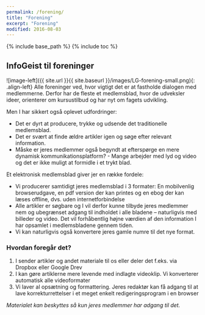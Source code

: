 ```yaml
---
permalink: /forening/
title: "Forening"
excerpt: "Forening"
modified: 2016-08-03
---
```


{% include base_path %}
{% include toc %}

## InfoGeist til foreninger

![image-left]({{ site.url }}{{ site.baseurl }}/images/LG-forening-small.png){: .align-left}
Alle foreninger ved, hvor vigtigt det er at fastholde dialogen med medlemmerne. Derfor har de fleste et medlemsblad, hvor de udveksler ideer, orienterer om kursustilbud og har nyt om fagets udvikling.

Men I har sikkert også oplevet udfordringer:

- Det er dyrt at producere, trykke og udsende det traditionelle medlemsblad.
- Det er svært at finde ældre artikler igen og søge efter relevant information.
- Måske er jeres medlemmer også begyndt at efterspørge en mere dynamisk kommunikationsplatform? - Mange arbejder med lyd og video og det er ikke muligt at formidle i et trykt blad.

Et elektronisk medlemsblad giver jer en række fordele:
- Vi producerer samtidigt jeres medlemsblad i 3 formater: En mobilvenlig browserudgave, en pdf version der kan printes og en ebog der kan læses offline, dvs. uden internetforbindelse
- Alle artikler er søgbare og I vil derfor kunne tilbyde jeres medlemmer nem og ubegrænset adgang til indholdet i alle bladene – naturligvis med billeder og video. Det vil forhåbentlig højne værdien af den information I har opsamlet i medlemsbladene gennem tiden.
- Vi kan naturligvis også konvertere jeres gamle numre til det nye format.

### Hvordan foregår det?

1. I sender artikler og andet materiale til os eller deler det f.eks. via Dropbox eller Google Drev
2. I kan gøre artiklerne mere levende med indlagte videoklip. Vi konverterer automatisk alle videoformater
3. Vi laver al opsætning og formattering. Jeres redaktør kan få adgang til at lave korrekturrettelser i et meget enkelt redigeringsprogram i en browser

*Materialet kan beskyttes så kun jeres medlemmer har adgang til det.*
